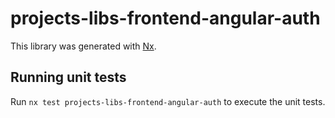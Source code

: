 # projects-libs-frontend-angular-auth

This library was generated with [Nx](https://nx.dev).

## Running unit tests

Run `nx test projects-libs-frontend-angular-auth` to execute the unit tests.
